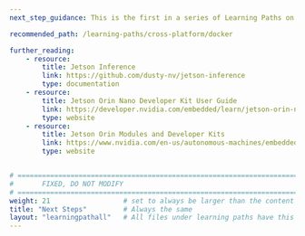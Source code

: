 ```yaml
---
next_step_guidance: This is the first in a series of Learning Paths on using the Jetson Orin Nano and training your own models for various ML tasks.

recommended_path: /learning-paths/cross-platform/docker

further_reading:
    - resource:
        title: Jetson Inference
        link: https://github.com/dusty-nv/jetson-inference
        type: documentation
    - resource:
        title: Jetson Orin Nano Developer Kit User Guide
        link: https://developer.nvidia.com/embedded/learn/jetson-orin-nano-devkit-user-guide/index.html
        type: website
    - resource:
        title: Jetson Orin Modules and Developer Kits
        link: https://www.nvidia.com/en-us/autonomous-machines/embedded-systems/jetson-orin/
        type: website


# ================================================================================
#       FIXED, DO NOT MODIFY
# ================================================================================
weight: 21                  # set to always be larger than the content in this path, and one more than 'review'
title: "Next Steps"         # Always the same
layout: "learningpathall"   # All files under learning paths have this same wrapper
---
```

